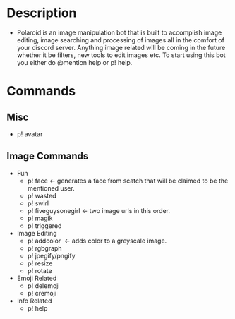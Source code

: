 # Description
* Polaroid is an image manipulation bot that is built to accomplish image editing, image searching and processing of images all in the comfort of your discord server. Anything image related will be coming in the future whether it be filters, new tools to edit images etc. To start using this bot you either do @mention help or p! help.

# Commands
## Misc
* p! avatar <user>
	
## Image Commands

* Fun
	* p! face <user> <- generates a face from scatch that will be claimed to be the mentioned user.
	* p! wasted <image url>
	* p! swirl <image url>
	* p! fiveguysonegirl <guy> <girl> <- two image urls in this order.
	* p! magik <image url>
  * p! triggered <image url>
* Image Editing
	* p! addcolor <image url> <- adds color to a greyscale image.
	* p! rgbgraph <image url> 
	* p! jpegify/pngify <image url> 
	* p! resize <image url> <width> <height> 
	* p! rotate <image url> <degrees> 
* Emoji Related
	* p! delemoji <emoji>
  	* p! cremoji <image url> <emoji name>
* Info Related
	* p! help
